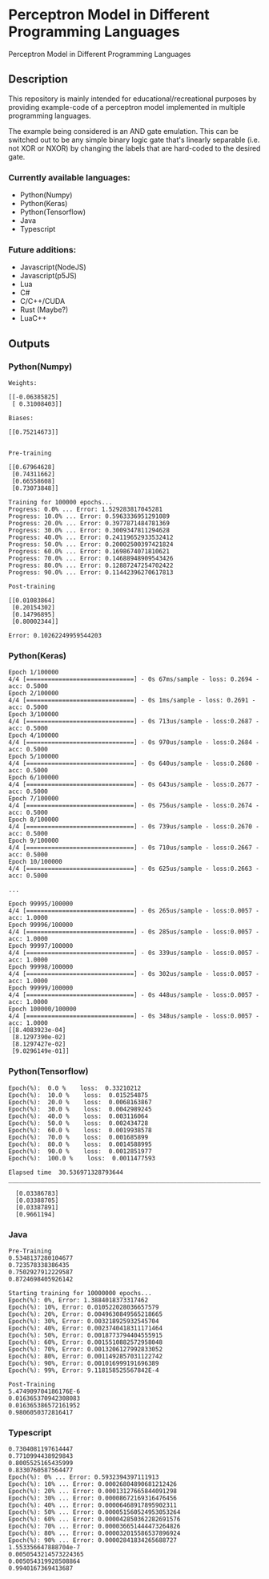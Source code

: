 # Perceptron Model in Different Programming Languages
Perceptron Model in Different Programming Languages

## Description

This repository is mainly intended for educational/recreational purposes by providing example-code of a perceptron model implemented in multiple programming languages.

The example being considered is an AND gate emulation. This can be switched out to be any simple binary logic gate that's linearly separable (i.e. not XOR or NXOR) by changing the labels that are hard-coded to the desired gate. 

### Currently available languages:
- Python(Numpy)
- Python(Keras)
- Python(Tensorflow)
- Java
- Typescript

### Future additions:
- Javascript(NodeJS)
- Javascript(p5JS)
- Lua
- C#
- C/C++/CUDA
- Rust (Maybe?)
- LuaC++

## Outputs

### Python(Numpy)

```
Weights:

[[-0.06385825]
 [ 0.31008403]]

Biases:

[[0.75214673]]


Pre-training

[[0.67964628]
 [0.74311662]
 [0.66558608]
 [0.73073848]]

Training for 100000 epochs...
Progress: 0.0% ... Error: 1.529283817045281
Progress: 10.0% ... Error: 0.5963336951291089
Progress: 20.0% ... Error: 0.3977871484781369
Progress: 30.0% ... Error: 0.3009347811294628
Progress: 40.0% ... Error: 0.24119652933532412
Progress: 50.0% ... Error: 0.20002500397421824
Progress: 60.0% ... Error: 0.1698674071810621
Progress: 70.0% ... Error: 0.14688948909543426
Progress: 80.0% ... Error: 0.12887247254702422
Progress: 90.0% ... Error: 0.11442396270617813

Post-training

[[0.01083864]
 [0.20154302]
 [0.14796895]
 [0.80002344]]

Error: 0.10262249959544203
```

### Python(Keras)

```
Epoch 1/100000
4/4 [==============================] - 0s 67ms/sample - loss: 0.2694 - acc: 0.5000
Epoch 2/100000
4/4 [==============================] - 0s 1ms/sample - loss: 0.2691 - acc: 0.5000
Epoch 3/100000
4/4 [==============================] - 0s 713us/sample - loss:0.2687 - acc: 0.5000
Epoch 4/100000
4/4 [==============================] - 0s 970us/sample - loss:0.2684 - acc: 0.5000
Epoch 5/100000
4/4 [==============================] - 0s 640us/sample - loss:0.2680 - acc: 0.5000
Epoch 6/100000
4/4 [==============================] - 0s 643us/sample - loss:0.2677 - acc: 0.5000
Epoch 7/100000
4/4 [==============================] - 0s 756us/sample - loss:0.2674 - acc: 0.5000
Epoch 8/100000
4/4 [==============================] - 0s 739us/sample - loss:0.2670 - acc: 0.5000
Epoch 9/100000
4/4 [==============================] - 0s 710us/sample - loss:0.2667 - acc: 0.5000
Epoch 10/100000
4/4 [==============================] - 0s 625us/sample - loss:0.2663 - acc: 0.5000

...

Epoch 99995/100000
4/4 [==============================] - 0s 265us/sample - loss:0.0057 - acc: 1.0000
Epoch 99996/100000
4/4 [==============================] - 0s 285us/sample - loss:0.0057 - acc: 1.0000
Epoch 99997/100000
4/4 [==============================] - 0s 339us/sample - loss:0.0057 - acc: 1.0000
Epoch 99998/100000
4/4 [==============================] - 0s 302us/sample - loss:0.0057 - acc: 1.0000
Epoch 99999/100000
4/4 [==============================] - 0s 448us/sample - loss:0.0057 - acc: 1.0000
Epoch 100000/100000
4/4 [==============================] - 0s 348us/sample - loss:0.0057 - acc: 1.0000
[[8.4083923e-04]
 [8.1297390e-02]
 [8.1297427e-02]
 [9.0296149e-01]]
```

### Python(Tensorflow)

```
Epoch(%):  0.0 %    loss:  0.33210212
Epoch(%):  10.0 %    loss:  0.015254875
Epoch(%):  20.0 %    loss:  0.0068163867
Epoch(%):  30.0 %    loss:  0.0042989245
Epoch(%):  40.0 %    loss:  0.003116064
Epoch(%):  50.0 %    loss:  0.002434728
Epoch(%):  60.0 %    loss:  0.0019938578
Epoch(%):  70.0 %    loss:  0.001685899
Epoch(%):  80.0 %    loss:  0.0014588995
Epoch(%):  90.0 %    loss:  0.0012851977
Epoch(%):  100.0 %    loss:  0.0011477593

Elapsed time  30.536971328793644
________________________________________________________________________________

  [0.03386783]
  [0.03388705]
  [0.03387891]
  [0.9661194]
```
### Java
```
Pre-Training
0.5348137280104677
0.723578338386435
0.7502927912229587
0.8724698405926142

Starting training for 10000000 epochs...
Epoch(%): 0%, Error: 1.3884018373317462
Epoch(%): 10%, Error: 0.010522028036657579
Epoch(%): 20%, Error: 0.0049630849565218665
Epoch(%): 30%, Error: 0.003218925932545704
Epoch(%): 40%, Error: 0.0023740418311171464
Epoch(%): 50%, Error: 0.0018773794404555915
Epoch(%): 60%, Error: 0.0015510882572958048
Epoch(%): 70%, Error: 0.0013206127992833052
Epoch(%): 80%, Error: 0.0011492857031122742
Epoch(%): 90%, Error: 0.001016999191696389
Epoch(%): 99%, Error: 9.118158525567842E-4

Post-Training
5.474909704186176E-6
0.016365370942308083
0.016365386572161952
0.9806050372816417
```
### Typescript
```
0.7304081197614447
0.7710994438929843
0.8005525165435999
0.8330760587564477
Epoch(%): 0% ... Error: 0.5932394397111913
Epoch(%): 10% ... Error: 0.00026804890681212426
Epoch(%): 20% ... Error: 0.00013127665844091298
Epoch(%): 30% ... Error: 0.00008672169316476456
Epoch(%): 40% ... Error: 0.00006468917895902311
Epoch(%): 50% ... Error: 0.000051560524953053264
Epoch(%): 60% ... Error: 0.000042850362282691576
Epoch(%): 70% ... Error: 0.000036651444473264826
Epoch(%): 80% ... Error: 0.000032015586537896924
Epoch(%): 90% ... Error: 0.00002841834265688727
1.553356647888704e-7
0.0050543214573224365
0.005054319928508864
0.9940167369413687
```
